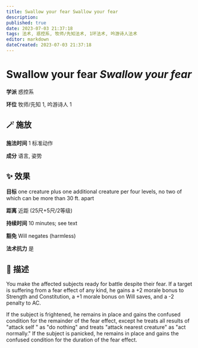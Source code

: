 ```yaml
---
title: Swallow your fear Swallow your fear
description: 
published: true
date: 2023-07-03 21:37:18
tags: 法术, 惑控系, 牧师/先知法术, 1环法术, 吟游诗人法术
editor: markdown
dateCreated: 2023-07-03 21:37:18
---
```


# **Swallow your fear** *Swallow your fear*

**学派** 惑控系 

**环位** 牧师/先知 1, 吟游诗人 1

## 🪄 施放

**施法时间** 1 标准动作

**成分** 语言, 姿势

## ✨ 效果 

**目标** one creature plus one additional creature per four levels, no two of which can be more than 30 ft. apart 

**距离** 近距 (25尺+5尺/2等级)  

**持续时间** 10 minutes; see text 

**豁免** Will negates (harmless)

**法术抗力** 是

## 📖 描述

You make the affected subjects ready for battle despite their fear. If a target is suffering from a fear effect of any kind, he gains a +2 morale bonus to Strength and Constitution, a +1 morale bonus on Will saves, and a -2 penalty to AC.

If the subject is frightened, he remains in place and gains the confused condition for the remainder of the fear effect, except he treats all results of "attack self " as "do nothing" and treats "attack nearest creature" as "act normally." If the subject is panicked, he remains in place and gains the confused condition for the duration of the fear effect.
    